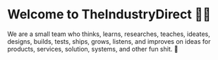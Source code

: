 # Welcome to TheIndustryDirect 👋🏽 

We are a small team who thinks, learns, researches, teaches, ideates, designs, builds, tests, ships, grows, listens, and improves on ideas for products, services, solution, systems, and other fun shit. 💩
